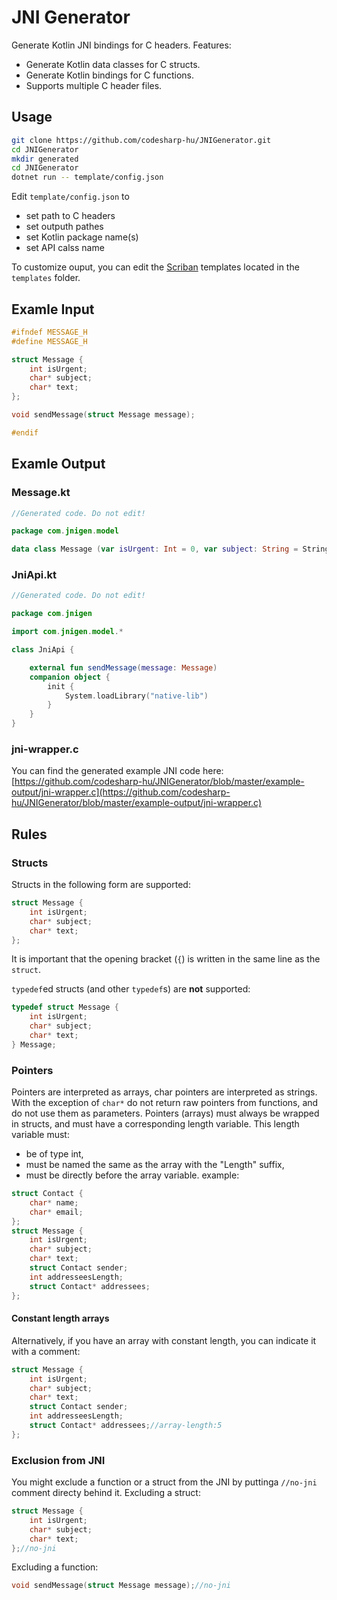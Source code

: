 # JNI Generator
Generate Kotlin JNI bindings for C headers. Features:
 * Generate Kotlin data classes for C structs.
 * Generate Kotlin bindings for C functions.
 * Supports multiple C header files.

## Usage
```sh
git clone https://github.com/codesharp-hu/JNIGenerator.git
cd JNIGenerator
mkdir generated
cd JNIGenerator
dotnet run -- template/config.json
```
Edit `template/config.json` to
 * set path to C headers
 * set outputh pathes
 * set Kotlin package name(s)
 * set API calss name
 
To customize ouput, you can edit the [Scriban](https://github.com/scriban/scriban) templates located in the `templates` folder.

## Examle Input

```C
#ifndef MESSAGE_H
#define MESSAGE_H

struct Message {
    int isUrgent;
    char* subject;
    char* text;
};

void sendMessage(struct Message message);

#endif
```


## Examle Output

### Message.kt
```Kotlin
//Generated code. Do not edit!

package com.jnigen.model

data class Message (var isUrgent: Int = 0, var subject: String = String(), var text: String = String())
```


### JniApi.kt
```Kotlin
//Generated code. Do not edit!

package com.jnigen

import com.jnigen.model.*

class JniApi {

    external fun sendMessage(message: Message)
    companion object {
        init {
            System.loadLibrary("native-lib")
        }
    }
}
```


### jni-wrapper.c
You can find the generated example JNI code here:
[https://github.com/codesharp-hu/JNIGenerator/blob/master/example-output/jni-wrapper.c](https://github.com/codesharp-hu/JNIGenerator/blob/master/example-output/jni-wrapper.c)

## Rules
### Structs
Structs in the following form are supported:
```C
struct Message {
    int isUrgent;
    char* subject;
    char* text;
};
```
It is important that the opening bracket (`{`) is written in the same line as the `struct`.

`typedef`ed structs (and other `typedef`s) are **not** supported:
```C
typedef struct Message {
    int isUrgent;
    char* subject;
    char* text;
} Message;
```
### Pointers
Pointers are interpreted as arrays, char pointers are interpreted as strings. With the exception of `char*` do not return raw pointers from functions, and do not use them as parameters. Pointers (arrays) must always be wrapped in structs, and must have a corresponding length variable. This length variable must:
 * be of type int,
 * must be named the same as the array with the "Length" suffix,
 * must be directly before the array variable.
 example:
```C
struct Contact {
    char* name;
    char* email;
};
struct Message {
    int isUrgent;
    char* subject;
    char* text;
    struct Contact sender;
    int addresseesLength;
    struct Contact* addressees;
};
```
#### Constant length arrays
Alternatively, if you have an array with constant length, you can indicate it with a comment:
```C
struct Message {
    int isUrgent;
    char* subject;
    char* text;
    struct Contact sender;
    int addresseesLength;
    struct Contact* addressees;//array-length:5
};
```

### Exclusion from JNI
You might exclude a function or a struct from the JNI by puttinga `//no-jni` comment directy behind it.
Excluding a struct:
```C
struct Message {
    int isUrgent;
    char* subject;
    char* text;
};//no-jni
```
Excluding a function:


```C
void sendMessage(struct Message message);//no-jni
```
